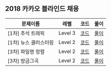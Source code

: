 ## 2018 카카오 블라인드 채용

|문제이름|레벨|코드|풀이|
|--|--|--|--|
|[1차] 추석 트래픽|Level 3|[코드](./Thanksgiving.java)|[풀이](https://velog.io/@jwkim/2018-kakao-blind-thanksgiving)|
|[1차] 뉴스 클러스터링|Level 2|[코드](./NewsClustering.java)|[풀이](https://velog.io/@jwkim/2018-kakao-blind-news-clustering)|
|[3차] 파일명 정렬|Level 2|[코드](./FileNameSorting.java)|[풀이](https://velog.io/@jwkim/2018-kakao-blind-file-name-sorting)|
|[3차] 방금그곡|Level 2|[코드](./SongRightBefore.java)|[풀이](https://velog.io/@jwkim/2018-kakao-blind-song-right-before)|